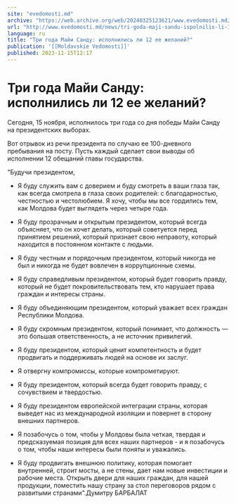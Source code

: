 ```yaml
---
site: "evedomosti.md"
archive: "https://web.archive.org/web/20240325123621/www.evedomosti.md/news/tri-goda-maji-sandu-ispolnilis-li-12-ee-zhelanij"
url: "http://www.evedomosti.md/news/tri-goda-maji-sandu-ispolnilis-li-12-ee-zhelanij"
language: ru
title: "Три года Майи Санду: исполнились ли 12 ее желаний?"
publication: '[[Moldavskie Vedomosti]]'
published: 2023-11-15T12:17
---
```


# Три года Майи Санду: исполнились ли 12 ее желаний?

Сегодня, 15 ноября, исполнилось три года со дня победы Майи Санду на президентских выборах.

Вот отрывок из речи президента по случаю ее 100-дневного пребывания на посту. Пусть каждый сделает свои выводы об исполнении 12 обещаний главы государства.

"Будучи президентом,

* Я буду служить вам с доверием и буду смотреть в ваши глаза так, как всегда смотрела в глаза своих родителей: с благодарностью, честностью и честолюбием. Я хочу, чтобы мы все гордились тем, как Молдова будет выглядеть через четыре года.

* Я буду прозрачным и открытым президентом, который всегда объясняет, что он хочет делать, который советуется перед принятием решений, который признает свою неправоту, который находится в постоянном контакте с людьми.

* Я буду честным и порядочным президентом, который никогда не был и никогда не будет вовлечен в коррупционные схемы.

* Я буду справедливым президентом, который будет говорить правду, который не будет покровительствовать тем, кто нарушает права граждан и интересы страны.

* Я буду объединяющим президентом, который уважает всех граждан Республики Молдова.

* Я буду скромным президентом, который понимает, что должность — это большая ответственность, а не источник привилегий.

* Я буду президентом, который ценит компетентность и будет продвигать и поддерживать людей на основе их заслуг.

* Я отвергну компромиссы, которые компрометируют.

* Я буду президентом, который всегда будет говорить правду, с сочувствием и твердостью.

* Я буду президентом европейской интеграции страны, которая выведет нас из международной изоляции и повернет в сторону внешних партнеров.

* Я позабочусь о том, чтобы у Молдовы была четкая, твердая и предсказуемая позиция для всех наших партнеров - и я позабочусь о том, чтобы наши интересы были поняты и уважались.

* Я буду продвигать внешнюю политику, которая помогает внутренней, строит мосты, а не стены, дает нам новые инвестиции и рабочие места. Открыть двери для наших граждан, для нашей продукции, поместить нашу страну за стол переговоров рядом с развитыми странами".Думитру БАРБАЛАТ